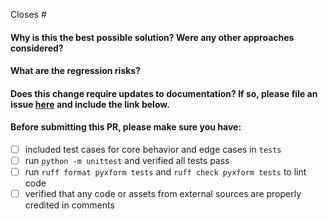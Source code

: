 Closes #

#### Why is this the best possible solution? Were any other approaches considered?

#### What are the regression risks?

#### Does this change require updates to documentation? If so, please file an issue [here](https://github.com/XLSForm/xlsform.github.io) and include the link below.

#### Before submitting this PR, please make sure you have:
- [ ] included test cases for core behavior and edge cases in `tests`
- [ ] run `python -m unittest` and verified all tests pass
- [ ] run `ruff format pyxform tests` and `ruff check pyxform tests` to lint code
- [ ] verified that any code or assets from external sources are properly credited in comments